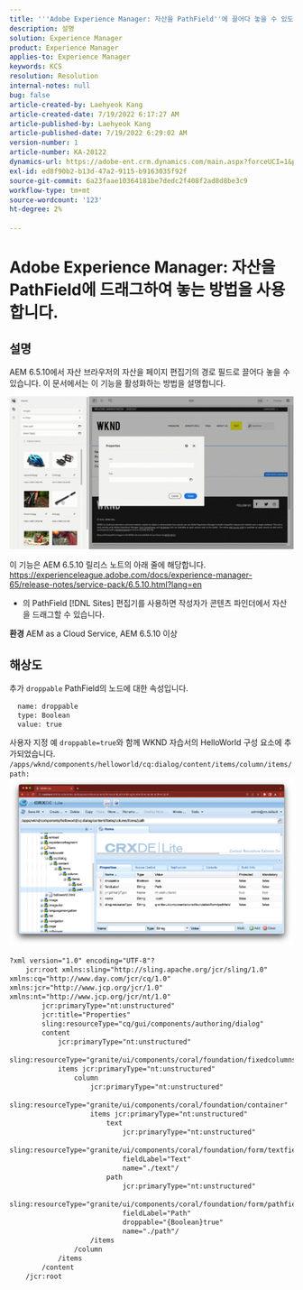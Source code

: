 ```yaml
---
title: '''Adobe Experience Manager: 자산을 PathField''에 끌어다 놓을 수 있도록 하는 방법입니다.'
description: 설명
solution: Experience Manager
product: Experience Manager
applies-to: Experience Manager
keywords: KCS
resolution: Resolution
internal-notes: null
bug: false
article-created-by: Laehyeok Kang
article-created-date: 7/19/2022 6:17:27 AM
article-published-by: Laehyeok Kang
article-published-date: 7/19/2022 6:29:02 AM
version-number: 1
article-number: KA-20122
dynamics-url: https://adobe-ent.crm.dynamics.com/main.aspx?forceUCI=1&pagetype=entityrecord&etn=knowledgearticle&id=a9f6e173-2a07-ed11-82e4-00224808e483
exl-id: ed8f90b2-b13d-47a2-9115-b9163035f92f
source-git-commit: 6a23faae10364181be7dedc2f408f2ad8d8be3c9
workflow-type: tm+mt
source-wordcount: '123'
ht-degree: 2%

---
```


# Adobe Experience Manager: 자산을 PathField에 드래그하여 놓는 방법을 사용합니다.

## 설명


AEM 6.5.10에서 자산 브라우저의 자산을 페이지 편집기의 경로 필드로 끌어다 놓을 수 있습니다.
이 문서에서는 이 기능을 활성화하는 방법을 설명합니다.

![](assets/___e3b9eeff-2b07-ed11-82e4-00224808e483___.gif)

이 기능은 AEM 6.5.10 릴리스 노트의 아래 줄에 해당합니다.
https://experienceleague.adobe.com/docs/experience-manager-65/release-notes/service-pack/6.5.10.html?lang=en

- 의 PathField [!DNL Sites] 편집기를 사용하면 작성자가 콘텐츠 파인더에서 자산을 드래그할 수 있습니다.


<b>환경</b>
AEM as a Cloud Service, AEM 6.5.10 이상


## 해상도


추가 `droppable` PathField의 노드에 대한 속성입니다.

```
  name: droppable
  type: Boolean
  value: true
```

사용자 지정 예 `droppable=true`와 함께 WKND 자습서의 HelloWorld 구성 요소에 추가되었습니다. `/apps/wknd/components/helloworld/cq:dialog/content/items/column/items/path: `
![](assets/6106400f-2b07-ed11-82e4-00224808e483.png)




```
?xml version="1.0" encoding="UTF-8"?
    jcr:root xmlns:sling="http://sling.apache.org/jcr/sling/1.0" xmlns:cq="http://www.day.com/jcr/cq/1.0" xmlns:jcr="http://www.jcp.org/jcr/1.0" xmlns:nt="http://www.jcp.org/jcr/nt/1.0"
        jcr:primaryType="nt:unstructured"
        jcr:title="Properties"
        sling:resourceType="cq/gui/components/authoring/dialog"
        content
            jcr:primaryType="nt:unstructured"
            sling:resourceType="granite/ui/components/coral/foundation/fixedcolumns"
            items jcr:primaryType="nt:unstructured"
                column
                    jcr:primaryType="nt:unstructured"
                    sling:resourceType="granite/ui/components/coral/foundation/container"
                    items jcr:primaryType="nt:unstructured"
                        text
                            jcr:primaryType="nt:unstructured"
                            sling:resourceType="granite/ui/components/coral/foundation/form/textfield"
                            fieldLabel="Text"
                            name="./text"/
                        path
                            jcr:primaryType="nt:unstructured"
                            sling:resourceType="granite/ui/components/coral/foundation/form/pathfield"
                            fieldLabel="Path"
                            droppable="{Boolean}true"
                            name="./path"/
                    /items
                /column
            /items
        /content
    /jcr:root
```
